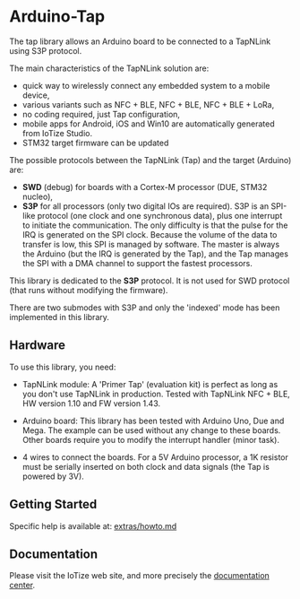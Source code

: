 # Arduino-Tap

The tap library allows an Arduino board to be connected to a TapNLink using S3P protocol. 

The main characteristics of the TapNLink solution are:

 - quick way to wirelessly connect any embedded system to a mobile device,
 - various variants such as NFC + BLE, NFC + BLE, NFC + BLE + LoRa,
 - no coding required, just Tap configuration,
 - mobile apps for Android, iOS and Win10 are automatically generated from IoTize Studio.
 - STM32 target firmware can be updated

 The possible protocols between the TapNLink (Tap) and the target (Arduino) are: 
  - **SWD** (debug) for boards with a Cortex-M processor (DUE, STM32 nucleo),
  - **S3P** for all processors (only two digital IOs are required). S3P is an SPI-like protocol (one clock and one synchronous data), plus one interrupt to initiate the communication. The only difficulty is that the pulse for the IRQ is generated on the SPI clock. Because the volume of the data to transfer is low, this SPI is managed by software. The master is always the Arduino (but the IRQ is generated by the Tap), and the Tap manages the SPI with a DMA channel to support the fastest  processors.  

This library is dedicated to the **S3P** protocol. It is not used for SWD protocol (that runs without modifying the firmware). 

There are two submodes with S3P and only the 'indexed' mode has been implemented in this library. 

## Hardware

To use this library, you need: 

- TapNLink module: A 'Primer Tap' (evaluation kit) is perfect as long as you don't use TapNLink in production. 
Tested with TapNLink NFC + BLE, HW version 1.10 and FW version 1.43.

- Arduino board: This library has been tested with Arduino Uno, Due and Mega. The example can be used without any change to these boards. 
Other boards require you to modify the interrupt handler (minor task).

- 4 wires to connect the boards. For a 5V Arduino processor, a 1K resistor must be serially inserted on both clock and data signals (the Tap is powered by 3V). 

## Getting Started

Specific help is available at:  [extras/howto.md](extras/howto.md)


## Documentation

Please visit the IoTize web site, and more precisely the [documentation center](http://docs.iotize.com/).
